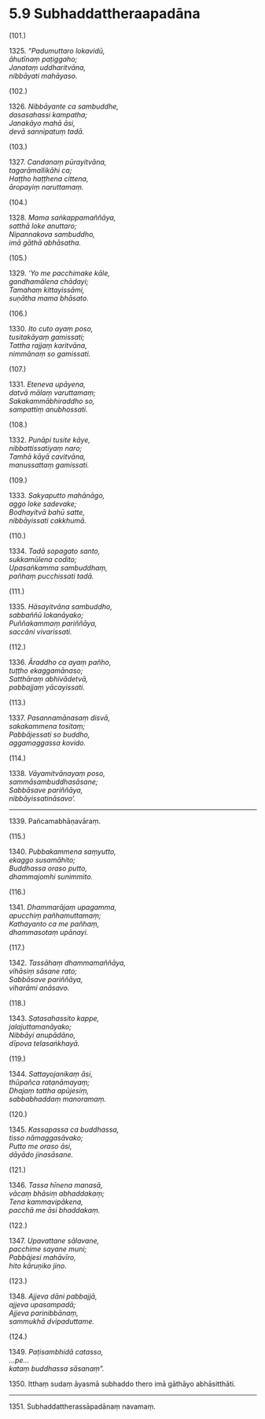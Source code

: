 

# 5.9 Subhaddattheraapadāna



(101.)

1325\. _“Padumuttaro lokavidū,_  
_āhutīnaṃ paṭiggaho;_  
_Janataṃ uddharitvāna,_  
_nibbāyati mahāyaso._  


(102.)

1326\. _Nibbāyante ca sambuddhe,_  
_dasasahassi kampatha;_  
_Janakāyo mahā āsi,_  
_devā sannipatuṃ tadā._  


(103.)

1327\. _Candanaṃ pūrayitvāna,_  
_tagarāmallikāhi ca;_  
_Haṭṭho haṭṭhena cittena,_  
_āropayiṃ naruttamaṃ._  


(104.)

1328\. _Mama saṅkappamaññāya,_  
_satthā loke anuttaro;_  
_Nipannakova sambuddho,_  
_imā gāthā abhāsatha._  


(105.)

1329\. _‘Yo me pacchimake kāle,_  
_gandhamālena chādayi;_  
_Tamahaṃ kittayissāmi,_  
_suṇātha mama bhāsato._  


(106.)

1330\. _Ito cuto ayaṃ poso,_  
_tusitakāyaṃ gamissati;_  
_Tattha rajjaṃ karitvāna,_  
_nimmānaṃ so gamissati._  


(107.)

1331\. _Eteneva upāyena,_  
_datvā mālaṃ varuttamaṃ;_  
_Sakakammābhiraddho so,_  
_sampattiṃ anubhossati._  


(108.)

1332\. _Punāpi tusite kāye,_  
_nibbattissatiyaṃ naro;_  
_Tamhā kāyā cavitvāna,_  
_manussattaṃ gamissati._  


(109.)

1333\. _Sakyaputto mahānāgo,_  
_aggo loke sadevake;_  
_Bodhayitvā bahū satte,_  
_nibbāyissati cakkhumā._  


(110.)

1334\. _Tadā sopagato santo,_  
_sukkamūlena codito;_  
_Upasaṅkamma sambuddhaṃ,_  
_pañhaṃ pucchissati tadā._  


(111.)

1335\. _Hāsayitvāna sambuddho,_  
_sabbaññū lokanāyako;_  
_Puññakammaṃ pariññāya,_  
_saccāni vivarissati._  


(112.)

1336\. _Āraddho ca ayaṃ pañho,_  
_tuṭṭho ekaggamānaso;_  
_Satthāraṃ abhivādetvā,_  
_pabbajjaṃ yācayissati._  


(113.)

1337\. _Pasannamānasaṃ disvā,_  
_sakakammena tositaṃ;_  
_Pabbājessati so buddho,_  
_aggamaggassa kovido._  


(114.)

1338\. _Vāyamitvānayaṃ poso,_  
_sammāsambuddhasāsane;_  
_Sabbāsave pariññāya,_  
_nibbāyissatināsavo’._  


---

1339\. Pañcamabhāṇavāraṃ.



(115.)

1340\. _Pubbakammena saṃyutto,_  
_ekaggo susamāhito;_  
_Buddhassa oraso putto,_  
_dhammajomhi sunimmito._  


(116.)

1341\. _Dhammarājaṃ upagamma,_  
_apucchiṃ pañhamuttamaṃ;_  
_Kathayanto ca me pañhaṃ,_  
_dhammasotaṃ upānayi._  


(117.)

1342\. _Tassāhaṃ dhammamaññāya,_  
_vihāsiṃ sāsane rato;_  
_Sabbāsave pariññāya,_  
_viharāmi anāsavo._  


(118.)

1343\. _Satasahassito kappe,_  
_jalajuttamanāyako;_  
_Nibbāyi anupādāno,_  
_dīpova telasaṅkhayā._  


(119.)

1344\. _Sattayojanikaṃ āsi,_  
_thūpañca ratanāmayaṃ;_  
_Dhajaṃ tattha apūjesiṃ,_  
_sabbabhaddaṃ manoramaṃ._  


(120.)

1345\. _Kassapassa ca buddhassa,_  
_tisso nāmaggasāvako;_  
_Putto me oraso āsi,_  
_dāyādo jinasāsane._  


(121.)

1346\. _Tassa hīnena manasā,_  
_vācaṃ bhāsiṃ abhaddakaṃ;_  
_Tena kammavipākena,_  
_pacchā me āsi bhaddakaṃ._  


(122.)

1347\. _Upavattane sālavane,_  
_pacchime sayane muni;_  
_Pabbājesi mahāvīro,_  
_hito kāruṇiko jino._  


(123.)

1348\. _Ajjeva dāni pabbajjā,_  
_ajjeva upasampadā;_  
_Ajjeva parinibbānaṃ,_  
_sammukhā dvipaduttame._  


(124.)

1349\. _Paṭisambhidā catasso,_  
_…pe…_  
_kataṃ buddhassa sāsanaṃ”._  


1350\. Itthaṃ sudaṃ āyasmā subhaddo thero imā gāthāyo abhāsitthāti.

---

1351\. Subhaddattherassāpadānaṃ navamaṃ.





